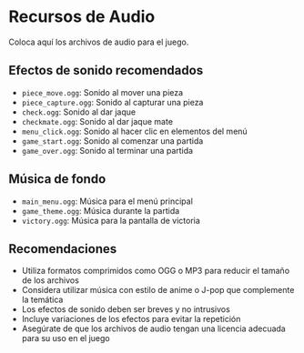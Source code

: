 # Recursos de Audio

Coloca aquí los archivos de audio para el juego.

## Efectos de sonido recomendados

- `piece_move.ogg`: Sonido al mover una pieza
- `piece_capture.ogg`: Sonido al capturar una pieza
- `check.ogg`: Sonido al dar jaque
- `checkmate.ogg`: Sonido al dar jaque mate
- `menu_click.ogg`: Sonido al hacer clic en elementos del menú
- `game_start.ogg`: Sonido al comenzar una partida
- `game_over.ogg`: Sonido al terminar una partida

## Música de fondo

- `main_menu.ogg`: Música para el menú principal
- `game_theme.ogg`: Música durante la partida
- `victory.ogg`: Música para la pantalla de victoria

## Recomendaciones

- Utiliza formatos comprimidos como OGG o MP3 para reducir el tamaño de los archivos
- Considera utilizar música con estilo de anime o J-pop que complemente la temática
- Los efectos de sonido deben ser breves y no intrusivos
- Incluye variaciones de los efectos para evitar la repetición
- Asegúrate de que los archivos de audio tengan una licencia adecuada para su uso en el juego
